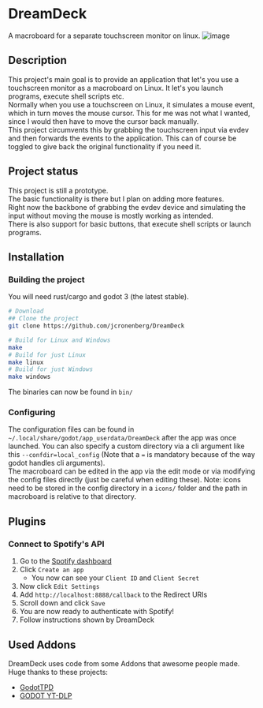 # DreamDeck
A macroboard for a separate touchscreen monitor on linux.
![image](https://user-images.githubusercontent.com/54934253/176308133-d2021cba-7299-4c8d-98f1-345ecb294dc1.png)


## Description
This project's main goal is to provide an application that let's you use a touchscreen monitor as a macroboard on Linux. It let's you launch programs, execute shell scripts etc.  
Normally when you use a touchscreen on Linux, it simulates a mouse event, which in turn moves the mouse cursor. This for me was not what I wanted, since I would then have to move the cursor back manually.  
This project circumvents this by grabbing the touchscreen input via evdev and then forwards the events to the application. This can of course be toggled to give back the original functionality if you need it.  

## Project status
This project is still a prototype.  
The basic functionality is there but I plan on adding more features.  
Right now the backbone of grabbing the evdev device and simulating the input without moving the mouse is mostly working as intended.  
There is also support for basic buttons, that execute shell scripts or launch programs.  

## Installation
### Building the project
You will need rust/cargo and godot 3 (the latest stable).
```bash
# Download
## Clone the project
git clone https://github.com/jcronenberg/DreamDeck

# Build for Linux and Windows
make
# Build for just Linux
make linux
# Build for just Windows
make windows
```
The binaries can now be found in `bin/`

### Configuring
The configuration files can be found in `~/.local/share/godot/app_userdata/DreamDeck` after the app was once launched.
You can also specify a custom directory via a cli argument like this `--confdir=local_config` (Note that a `=` is mandatory because of the way godot handles cli arguments).  
The macroboard can be edited in the app via the edit mode or via modifying the config files directly (just be careful when editing these).
Note: icons need to be stored in the config directory in a `icons/` folder and the path in macroboard is relative to that directory.

## Plugins
### Connect to Spotify's API
1. Go to the [Spotify dashboard](https://developer.spotify.com/dashboard/applications)
1. Click `Create an app`
    - You now can see your `Client ID` and `Client Secret`
1. Now click `Edit Settings`
1. Add `http://localhost:8888/callback` to the Redirect URIs
1. Scroll down and click `Save`
1. You are now ready to authenticate with Spotify!
1. Follow instructions shown by DreamDeck

## Used Addons
DreamDeck uses code from some Addons that awesome people made. Huge thanks to these projects:
* [GodotTPD](https://github.com/deep-entertainment/godottpd)
* [GODOT YT-DLP](https://github.com/Nolkaloid/godot-yt-dlp)
